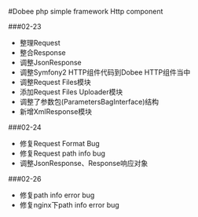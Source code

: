 #Dobee php simple framework Http component

###02-23
* 整理Request
* 整合Response
* 调整JsonResponse
* 调整Symfony2 HTTP组件代码到Dobee HTTP组件当中
* 调整Request Files模块
* 添加Request Files Uploader模块
* 调整了参数包(ParametersBagInterface)结构
* 新增XmlResponse模块

###02-24
* 修复Request Format Bug
* 修复Request path info bug
* 调整JsonResponse、Response响应对象

###02-26
* 修复path info error bug
* 修复nginx下path info error bug